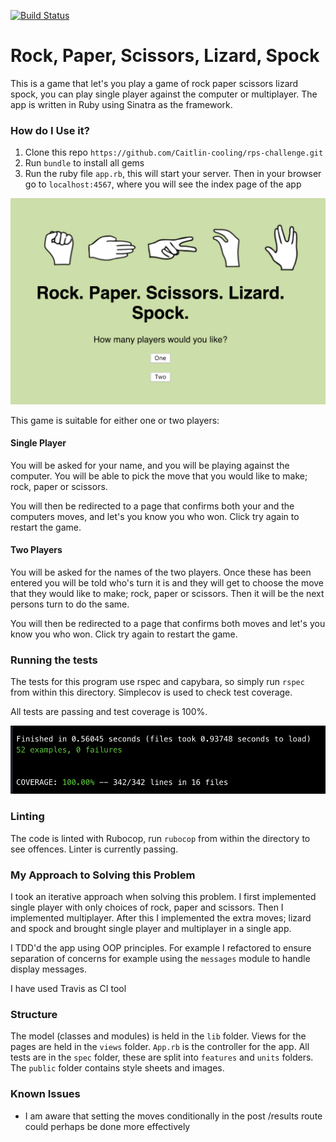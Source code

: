 [![Build Status](https://travis-ci.org/Caitlin-cooling/rps-challenge.svg?branch=master)](https://travis-ci.org/Caitlin-cooling/rps-challenge)

# Rock, Paper, Scissors, Lizard, Spock
This is a game that let's you play a game of rock paper scissors lizard spock, you can play single player against the computer or multiplayer. The app is written in Ruby using Sinatra as the framework.

### How do I Use it?
1. Clone this repo `https://github.com/Caitlin-cooling/rps-challenge.git`
2. Run `bundle` to install all gems
2. Run the ruby file `app.rb`, this will start your server. Then in your browser go to `localhost:4567`, where you will see the index page of the app

![alt text](./public/homepage.png)

This game is suitable for either one or two players:

#### Single Player
You will be asked for your name, and you will be playing against the computer. You will be able to pick the move that you would like to make; rock, paper or scissors.

You will then be redirected to a page that confirms both your and the computers moves, and let's you know you who won. Click try again to restart the game.

#### Two Players
You will be asked for the names of the two players. Once these has been entered you will be told who's turn it is and they will get to choose the move that they would like to make; rock, paper or scissors. Then it will be the next persons turn to do the same.

You will then be redirected to a page that confirms both moves and let's you know you who won. Click try again to restart the game.

### Running the tests
The tests for this program use rspec and capybara, so simply run `rspec` from within this directory. Simplecov is used to check test coverage.

All tests are passing and test coverage is 100%.

![alt text](./public/tests.png)

### Linting
The code is linted with Rubocop, run `rubocop` from within the directory to see offences. Linter is currently passing.

### My Approach to Solving this Problem
I took an iterative approach when solving this problem. I first implemented single player with only choices of rock, paper and scissors. Then I implemented multiplayer. After this I implemented the extra moves; lizard and spock and brought single player and multiplayer in a single app.

I TDD'd the app using OOP principles. For example I refactored to ensure separation of concerns for example using the `messages` module to handle display messages.

I have used Travis as CI tool

### Structure
The model (classes and modules) is held in the `lib` folder. Views for the pages are held in the `views` folder. `App.rb` is the controller for the app. All tests are in the `spec` folder, these are split into `features` and `units` folders. The `public` folder contains style sheets and images.

### Known Issues
* I am aware that setting the moves conditionally in the post /results route could perhaps be done more effectively

